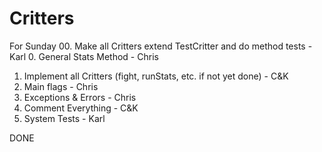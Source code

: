 # Critters

For Sunday
00. Make all Critters extend TestCritter and do method tests - Karl
0. General Stats Method - Chris
1. Implement all Critters (fight, runStats, etc. if not yet done) - C&K
2. Main flags - Chris
3. Exceptions & Errors - Chris
4. Comment Everything - C&K
5. System Tests - Karl
	
	
DONE





